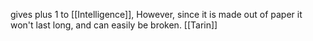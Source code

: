 
gives plus 1 to [[Intelligence]], However, since it is made out of paper it won't last long, and can easily be broken.
[[Tarin]]